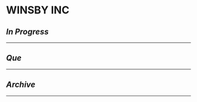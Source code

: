 # WINSBY INC

## *In Progress*

--------------------

## *Que*

-----------------------------------
## *Archive*

-----------------------------------
